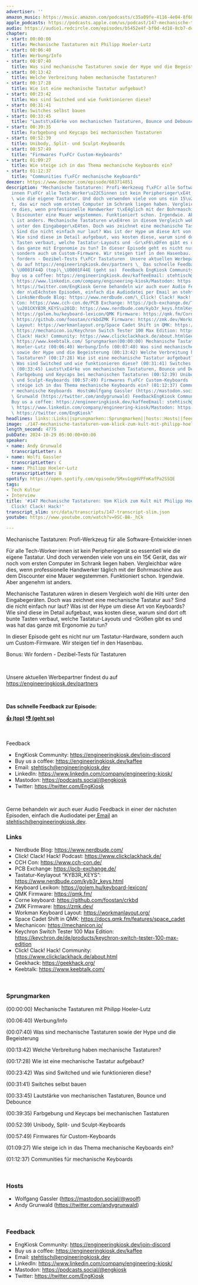 ```yaml
---
advertiser: ''
amazon_music: https://music.amazon.com/podcasts/c35a09fe-4116-4e04-8f68-77d61b112e46/episodes/ef523e8f-a9b2-434b-9c0e-016f73e8146b/engineering-kiosk-147-mechanische-tastaturen-vom-klick-zum-kult-mit-philipp-hoeler-lutz-von-click-clack-hack
apple_podcasts: https://podcasts.apple.com/us/podcast/147-mechanische-tastaturen-vom-klick-zum-kult-mit-philipp/id1603082924?i=1000674816850&uo=4
audio: https://audio1.redcircle.com/episodes/b5452e4f-bf0d-4d18-8cb7-dc37b89ac59b/stream.mp3
chapter:
- start: 00:00:00
  title: Mechanische Tastaturen mit Philipp Hoeler-Lutz
- start: 00:06:40
  title: Werbung/Info
- start: 00:07:40
  title: Was sind mechanische Tastaturen sowie der Hype und die Begeisterung
- start: 00:13:42
  title: Welche Verbreitung haben mechanische Tastaturen?
- start: 00:17:28
  title: Wie ist eine mechanische Tastatur aufgebaut?
- start: 00:23:42
  title: Was sind Switched und wie funktionieren diese?
- start: 00:31:41
  title: Switches selbst bauen
- start: 00:33:45
  title: "Lautst\xE4rke von mechanischen Tastaturen, Bounce und Debounce"
- start: 00:39:35
  title: Farbgebung und Keycaps bei mechanischen Tastaturen
- start: 00:52:39
  title: Unibody, Split- und Sculpt-Keyboards
- start: 00:57:49
  title: "Firmwares f\xFCr Custom-Keyboards"
- start: 01:09:27
  title: Wie steige ich in das Thema mechanische Keyboards ein?
- start: 01:12:37
  title: "Communities f\xFCr mechanische Keyboards"
deezer: https://www.deezer.com/episode/683714851
description: "Mechanische Tastaturen: Profi-Werkzeug f\xFCr alle Software-Entwickler\u22C5\
  innen F\xFCr alle Tech-Worker\u22C5innen ist kein Peripherieger\xE4t so essentiell\
  \ wie die eigene Tastatur. Und doch verwenden viele von uns ein 15\u20AC Ger\xE4\
  t, das wir noch vom ersten Computer im Schrank liegen haben. Vergleichbar w\xE4\
  re dies, wenn professionelle Handwerker t\xE4glich mit der Bohrmaschine aus dem\
  \ Discounter eine Mauer wegstemmen. Funktioniert schon. Irgendwie. Aber angenehm\
  \ ist anders. Mechanische Tastaturen w\xE4ren in diesem Vergleich wohl die Hilti\
  \ unter den Eingabeger\xE4ten. Doch was zeichnet eine mechanische Tastatur aus?\
  \ Sind die nicht einfach nur laut? Was ist der Hype um diese Art von Keyboards?\
  \ Wie sind diese im Detail aufgebaut, was kosten diese, warum sind dort oft bunte\
  \ Tasten verbaut, welche Tastatur-Layouts und -Gr\xF6\xDFen gibt es und was hat\
  \ das ganze mit Ergonomie zu tun? In dieser Episode geht es nicht nur um Tastatur-Hardware,\
  \ sondern auch um Custom-Firmware. Wir steigen tief in den Hasenbau. Bonus: Wir\
  \ fordern - Dezibel-Tests f\xFCr Tastaturen  Unsere aktuellen Werbepartner findest\
  \ du auf https://engineeringkiosk.dev/partners \_ Das schnelle Feedback zur Episode:\
  \ \U0001F44D (top)\_\U0001F44E (geht so)  Feedback EngKiosk Community: https://engineeringkiosk.dev/join-discord\_\
  Buy us a coffee: https://engineeringkiosk.dev/kaffeeEmail: stehtisch@engineeringkiosk.devLinkedIn:\
  \ https://www.linkedin.com/company/engineering-kiosk/Mastodon: https://podcasts.social/@engkioskTwitter:\
  \ https://twitter.com/EngKiosk Gerne behandeln wir auch euer Audio Feedback in einer\
  \ der n\xE4chsten Episoden, einfach die Audiodatei per Email an stehtisch@engineeringkiosk.dev.\
  \ LinksNerdbude Blog: https://www.nerdbude.com/\_Click! Clack! Hack! Podcast: https://www.clickclackhack.de/CCH\
  \ Con: https://www.cch-con.de/PCB Exchange: https://pcb-exchange.de/Tastatur-Keylayout\
  \ \u201CKYB3R_KEYS\u201D: https://www.nerdbude.com/kyb3r_keys.htmlKeyboard Lexikon:\
  \ https://golem.hu/keyboard-lexicon/QMK Firmware: https://qmk.fm/Corne keyboard:\
  \ https://github.com/foostan/crkbdZMK Firmware: https://zmk.dev/Workman Keyboard\
  \ Layout: https://workmanlayout.org/Space Cadet Shift in QMK: https://docs.qmk.fm/features/space_cadetMechanicon:\
  \ https://mechanicon.io/Keychron Switch Tester 100 Max Edition: https://keychron.de/de/products/keychron-switch-tester-100-max-editionClick!\
  \ Clack! Hack! Community: https://www.clickclackhack.de/about.htmlGeekhack: https://geekhack.org/Keebtalk:\
  \ https://www.keebtalk.com/ Sprungmarken(00:00:00) Mechanische Tastaturen mit Philipp\
  \ Hoeler-Lutz (00:06:40) Werbung/Info (00:07:40) Was sind mechanische Tastaturen\
  \ sowie der Hype und die Begeisterung (00:13:42) Welche Verbreitung haben mechanische\
  \ Tastaturen? (00:17:28) Wie ist eine mechanische Tastatur aufgebaut? (00:23:42)\
  \ Was sind Switched und wie funktionieren diese? (00:31:41) Switches selbst bauen\
  \ (00:33:45) Lautst\xE4rke von mechanischen Tastaturen, Bounce und Debounce (00:39:35)\
  \ Farbgebung und Keycaps bei mechanischen Tastaturen (00:52:39) Unibody, Split-\
  \ und Sculpt-Keyboards (00:57:49) Firmwares f\xFCr Custom-Keyboards (01:09:27) Wie\
  \ steige ich in das Thema mechanische Keyboards ein? (01:12:37) Communities f\xFC\
  r mechanische Keyboards  HostsWolfgang Gassler (https://mastodon.social/@woolf)Andy\
  \ Grunwald (https://twitter.com/andygrunwald) FeedbackEngKiosk Community: https://engineeringkiosk.dev/join-discord\_\
  Buy us a coffee: https://engineeringkiosk.dev/kaffeeEmail: stehtisch@engineeringkiosk.devLinkedIn:\
  \ https://www.linkedin.com/company/engineering-kiosk/Mastodon: https://podcasts.social/@engkioskTwitter:\
  \ https://twitter.com/EngKiosk"
headlines: links::Links||sprungmarken::Sprungmarken||hosts::Hosts||feedback::Feedback
image: ./147-mechanische-tastaturen-vom-klick-zum-kult-mit-philipp-hoeler-lutz-von-click-clack-hack.jpg
length_second: 4775
pubDate: 2024-10-29 05:00:00+00:00
speaker:
- name: Andy Grunwald
  transcriptLetter: A
- name: Wolfi Gassler
  transcriptLetter: C
- name: Philipp Hoeler-Lutz
  transcriptLetter: B
spotify: https://open.spotify.com/episode/5Mxu1qgHVPFmKafPa2SSQE
tags:
- Tech Kultur
- Interview
title: '#147 Mechanische Tastaturen: Vom Klick zum Kult mit Philipp Hoeler-Lutz von
  Click! Clack! Hack!'
transcript_slim: src/data/transcripts/147-transcript-slim.json
youtube: https://www.youtube.com/watch?v=9SC-B8-_hCk

---
```

<p>Mechanische Tastaturen: Profi-Werkzeug für alle Software-Entwickler⋅innen</p><p>Für alle Tech-Worker⋅innen ist kein Peripheriegerät so essentiell wie die eigene Tastatur. Und doch verwenden viele von uns ein 15€ Gerät, das wir noch vom ersten Computer im Schrank liegen haben. Vergleichbar wäre dies, wenn professionelle Handwerker täglich mit der Bohrmaschine aus dem Discounter eine Mauer wegstemmen. Funktioniert schon. Irgendwie. Aber angenehm ist anders.</p><p>Mechanische Tastaturen wären in diesem Vergleich wohl die Hilti unter den Eingabegeräten. Doch was zeichnet eine mechanische Tastatur aus? Sind die nicht einfach nur laut? Was ist der Hype um diese Art von Keyboards? Wie sind diese im Detail aufgebaut, was kosten diese, warum sind dort oft bunte Tasten verbaut, welche Tastatur-Layouts und -Größen gibt es und was hat das ganze mit Ergonomie zu tun?</p><p>In dieser Episode geht es nicht nur um Tastatur-Hardware, sondern auch um Custom-Firmware. Wir steigen tief in den Hasenbau.</p><p>Bonus: Wir fordern - Dezibel-Tests für Tastaturen</p><p><br></p><p>Unsere aktuellen Werbepartner findest du auf <a href="https://engineeringkiosk.dev/partners">https://engineeringkiosk.dev/partners</a></p><p> </p><p><strong>Das schnelle Feedback zur Episode:</strong></p><p><a href="https://api.openpodcast.dev/feedback/147/upvote" rel="nofollow"><strong>👍 (top)</strong></a><strong> </strong><a href="https://api.openpodcast.dev/feedback/147/downvote" rel="nofollow"><strong>👎 (geht so)</strong></a></p><p><br></p><p>Feedback</p><ul><li>EngKiosk Community: <a href="https://engineeringkiosk.dev/join-discord">https://engineeringkiosk.dev/join-discord</a> </li><li>Buy us a coffee: <a href="https://engineeringkiosk.dev/kaffee">https://engineeringkiosk.dev/kaffee</a></li><li>Email: <a href="mailto:stehtisch@engineeringkiosk.dev" rel="nofollow">stehtisch@engineeringkiosk.dev</a></li><li>LinkedIn: <a href="https://www.linkedin.com/company/engineering-kiosk/" rel="nofollow">https://www.linkedin.com/company/engineering-kiosk/</a></li><li>Mastodon: <a href="https://podcasts.social/@engkiosk" rel="nofollow">https://podcasts.social/@engkiosk</a></li><li>Twitter: <a href="https://twitter.com/EngKiosk" rel="nofollow">https://twitter.com/EngKiosk</a></li></ul><p><br></p><p>Gerne behandeln wir auch euer Audio Feedback in einer der nächsten Episoden, einfach die Audiodatei per<a href="https://engineeringkiosk.dev/kontakt/"> Email</a> an <a href="mailto:stehtisch@engineeringkiosk.dev" rel="nofollow">stehtisch@engineeringkiosk.dev</a>.</p><h3 id="links">Links</h3><ul><li>Nerdbude Blog: <a href="https://www.nerdbude.com/" rel="nofollow">https://www.nerdbude.com/</a> </li><li>Click! Clack! Hack! Podcast: <a href="https://www.clickclackhack.de/" rel="nofollow">https://www.clickclackhack.de/</a></li><li>CCH Con: <a href="https://www.cch-con.de/" rel="nofollow">https://www.cch-con.de/</a></li><li>PCB Exchange: <a href="https://pcb-exchange.de/" rel="nofollow">https://pcb-exchange.de/</a></li><li>Tastatur-Keylayout “KYB3R_KEYS”: <a href="https://www.nerdbude.com/kyb3r_keys.html" rel="nofollow">https://www.nerdbude.com/kyb3r_keys.html</a></li><li>Keyboard Lexikon: <a href="https://golem.hu/keyboard-lexicon/" rel="nofollow">https://golem.hu/keyboard-lexicon/</a></li><li>QMK Firmware: <a href="https://qmk.fm/" rel="nofollow">https://qmk.fm/</a></li><li>Corne keyboard: <a href="https://github.com/foostan/crkbd" rel="nofollow">https://github.com/foostan/crkbd</a></li><li>ZMK Firmware: <a href="https://zmk.dev/" rel="nofollow">https://zmk.dev/</a></li><li>Workman Keyboard Layout: <a href="https://workmanlayout.org/" rel="nofollow">https://workmanlayout.org/</a></li><li>Space Cadet Shift in QMK: <a href="https://docs.qmk.fm/features/space_cadet" rel="nofollow">https://docs.qmk.fm/features/space_cadet</a></li><li>Mechanicon: <a href="https://mechanicon.io/" rel="nofollow">https://mechanicon.io/</a></li><li>Keychron Switch Tester 100 Max Edition: <a href="https://keychron.de/de/products/keychron-switch-tester-100-max-edition" rel="nofollow">https://keychron.de/de/products/keychron-switch-tester-100-max-edition</a></li><li>Click! Clack! Hack! Community: <a href="https://www.clickclackhack.de/about.html" rel="nofollow">https://www.clickclackhack.de/about.html</a></li><li>Geekhack: <a href="https://geekhack.org/" rel="nofollow">https://geekhack.org/</a></li><li>Keebtalk: <a href="https://www.keebtalk.com/" rel="nofollow">https://www.keebtalk.com/</a></li></ul><p><br></p><h3 id="sprungmarken">Sprungmarken</h3><p>(00:00:00) Mechanische Tastaturen mit Philipp Hoeler-Lutz</p><p>(00:06:40) Werbung/Info</p><p>(00:07:40) Was sind mechanische Tastaturen sowie der Hype und die Begeisterung</p><p>(00:13:42) Welche Verbreitung haben mechanische Tastaturen?</p><p>(00:17:28) Wie ist eine mechanische Tastatur aufgebaut?</p><p>(00:23:42) Was sind Switched und wie funktionieren diese?</p><p>(00:31:41) Switches selbst bauen</p><p>(00:33:45) Lautstärke von mechanischen Tastaturen, Bounce und Debounce</p><p>(00:39:35) Farbgebung und Keycaps bei mechanischen Tastaturen</p><p>(00:52:39) Unibody, Split- und Sculpt-Keyboards</p><p>(00:57:49) Firmwares für Custom-Keyboards</p><p>(01:09:27) Wie steige ich in das Thema mechanische Keyboards ein?</p><p>(01:12:37) Communities für mechanische Keyboards</p><p><br></p><h3 id="hosts">Hosts</h3><ul><li>Wolfgang Gassler (<a href="https://mastodon.social/@woolf" rel="nofollow">https://mastodon.social/@woolf</a>)</li><li>Andy Grunwald (<a href="https://twitter.com/andygrunwald" rel="nofollow">https://twitter.com/andygrunwald</a>)</li></ul><p><br></p><h3 id="feedback">Feedback</h3><ul><li>EngKiosk Community: <a href="https://engineeringkiosk.dev/join-discord">https://engineeringkiosk.dev/join-discord</a> </li><li>Buy us a coffee: <a href="https://engineeringkiosk.dev/kaffee">https://engineeringkiosk.dev/kaffee</a></li><li>Email: <a href="mailto:stehtisch@engineeringkiosk.dev" rel="nofollow">stehtisch@engineeringkiosk.dev</a></li><li>LinkedIn: <a href="https://www.linkedin.com/company/engineering-kiosk/" rel="nofollow">https://www.linkedin.com/company/engineering-kiosk/</a></li><li>Mastodon: <a href="https://podcasts.social/@engkiosk" rel="nofollow">https://podcasts.social/@engkiosk</a></li><li>Twitter: <a href="https://twitter.com/EngKiosk" rel="nofollow">https://twitter.com/EngKiosk</a></li></ul>
